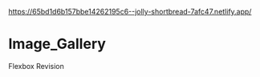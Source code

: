 https://65bd1d6b157bbe14262195c6--jolly-shortbread-7afc47.netlify.app/

# Image_Gallery
Flexbox Revision 
